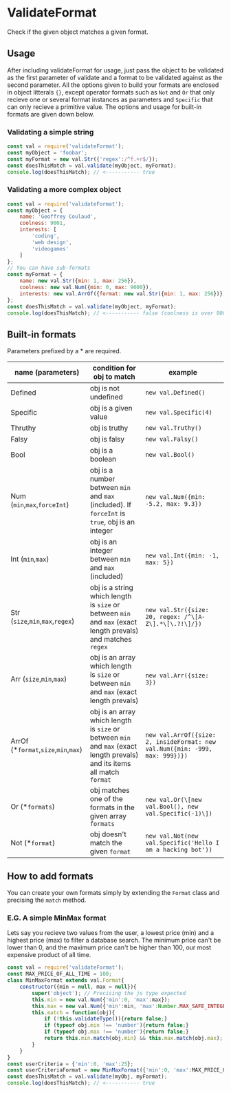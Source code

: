 # ValidateFormat
 Check if the given object matches a given format.

## Usage
After including validateFormat for usage, just pass the object to be validated as the first parameter of validate and a format to be validated against as the second parameter.
All the options given to build your formats are enclosed in object litterals `{}`, except operator formats such as `Not` and `Or` that only recieve one or several format instances as parameters and `Specific` that can only recieve a primitive value.
The options and usage for built-in formats are given down below.

### Validating a simple string
```js
const val = require('validateFormat');
const myObject = 'foobar'; 
const myFormat = new val.Str({'regex':/^f.+r$/});
const doesThisMatch = val.validate(myObject, myFormat);
console.log(doesThisMatch); // <----------- true
```

### Validating a more complex object
```js
const val = require('validateFormat');
const myObject = {
	name: 'Geoffrey Coulaud',
	coolness: 9001,
	interests: [
		'coding',
		'web design',
		'videogames'
	]
};
// You can have sub-formats
const myFormat = {
	name: new val.Str({min: 1, max: 256}),
	coolness: new val.Num({min: 0, max: 9000}),
	interests: new val.ArrOf({format: new val.Str({min: 1, max: 256})})
};
const doesThisMatch = val.validate(myObject, myFormat);
console.log(doesThisMatch); // <----------- false (coolness is over 9000)
```

## Built-in formats
Parameters prefixed by a * are required.

| name (parameters) | condition for obj to match | example |
| ----------------- | -------------------------- | ------- |
| Defined | obj is not undefined | `new val.Defined()` |
| Specific | obj is a given value | `new val.Specific(4)` |
| Thruthy | obj is truthy | `new val.Truthy()` | 
| Falsy | obj is falsy | `new val.Falsy()` |
| Bool | obj is a boolean | `new val.Bool()` |
| Num (`min`,`max`,`forceInt`) | obj is a number between `min` and `max` (included). If `forceInt` is `true`, obj is an integer  | `new val.Num({min: -5.2, max: 9.3})` |
| Int (`min`,`max`) | obj is an integer between `min` and `max` (included) | `new val.Int({min: -1, max: 5})` |
| Str (`size`,`min`,`max`,`regex`) | obj is a string which length is `size` or between `min` and `max` (exact length prevals) and matches `regex` | `new val.Str({size: 20, regex: /^\[A-Z\].*\[\.?!\]/})` |
| Arr (`size`,`min`,`max`) | obj is an array which length is `size` or between `min` and `max` (exact length prevals) | `new val.Arr({size: 3})` |
| ArrOf (\*`format`,`size`,`min`,`max`) | obj is an array which length is `size` or between `min` and `max` (exact length prevals) and its items all match `format` | `new val.ArrOf({size: 2, insideFormat: new val.Num({min: -999, max: 999})})` |
| Or (\*`formats`) | obj matches one of the formats in the given array `formats` | `new val.Or(\[new val.Bool(), new val.Specific(-1)\])` |
| Not (\*`format`) | obj doesn't match the given `format` | `new val.Not(new val.Specific('Hello I am a hacking bot'))` |

## How to add formats
You can create your own formats simply by extending the `Format` class and precising the `match` method.
### E.G. A simple MinMax format
Lets say you recieve two values from the user, a lowest price (min) and a highest price (max) to filter a database search.
The minimum price can't be lower than 0, and the maximum price can't be higher than 100, our most expensive product of all time.
```js
const val = require('validateFormat');
const MAX_PRICE_OF_ALL_TIME = 100;
class MinMaxFormat extends val.Format{
	constructor({min = null, max = null}){
		super('object'); // Precising the js type expected
		this.min = new val.Num({'min':0, 'max':max});
		this.max = new val.Num({'min':min, 'max':Number.MAX_SAFE_INTEGER});
		this.match = function(obj){
			if (!this.validateType()){return false;}
			if (typeof obj.min !== 'number'){return false;}
			if (typeof obj.max !== 'number'){return false;}
			return this.min.match(obj.min) && this.max.match(obj.max);
		}
	}
}
const userCriteria = {'min':0, 'max':25};
const userCriteriaFormat = new MinMaxFormat({'min':0, 'max':MAX_PRICE_OF_ALL_TIME});
const doesThisMatch = val.validate(myObj, myFormat);
console.log(doesThisMatch); // <----------- true
```
